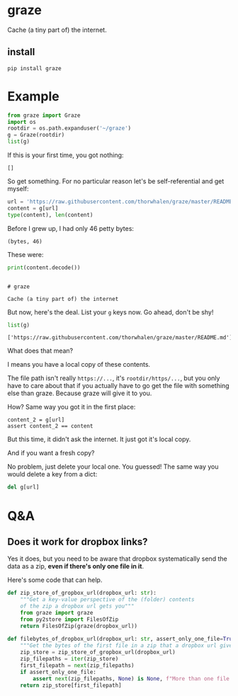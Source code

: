 # graze

Cache (a tiny part of) the internet.

## install

```pip install graze```

# Example

```python
from graze import Graze
import os
rootdir = os.path.expanduser('~/graze')
g = Graze(rootdir)
list(g)
```

If this is your first time, you got nothing:

```
[]
```

So get something. For no particular reason let's be self-referential and get myself:

```python
url = 'https://raw.githubusercontent.com/thorwhalen/graze/master/README.md'
content = g[url]
type(content), len(content)
```

Before I grew up, I had only 46 petty bytes:
```
(bytes, 46)
```

These were:

```python
print(content.decode())
```

```

# graze

Cache (a tiny part of) the internet
```

But now, here's the deal. List your ``g`` keys now. Go ahead, don't be shy!

```python
list(g)
```
```
['https://raw.githubusercontent.com/thorwhalen/graze/master/README.md']
```

What does that mean? 

I means you have a local copy of these contents. 

The file path isn't really ``https://...``, it's `rootdir/https/...`, but you 
only have to care about that if you actually have to go get the file with
something else than graze. Because graze will give it to you.

How? Same way you got it in the first place:

```
content_2 = g[url]
assert content_2 == content
```

But this time, it didn't ask the internet. It just got it's local copy.

And if you want a fresh copy? 

No problem, just delete your local one. You guessed! 
The same way you would delete a key from a dict:

```python
del g[url]
```


# Q&A

## Does it work for dropbox links?

Yes it does, but you need to be aware that dropbox systematically send the data as a zip, **even if there's only one file in it**.

Here's some code that can help.

```python
def zip_store_of_gropbox_url(dropbox_url: str):
    """Get a key-value perspective of the (folder) contents 
    of the zip a dropbox url gets you"""
    from graze import graze
    from py2store import FilesOfZip
    return FilesOfZip(graze(dropbox_url))
    
def filebytes_of_dropbox_url(dropbox_url: str, assert_only_one_file=True):
    """Get the bytes of the first file in a zip that a dropbox url gives you"""
    zip_store = zip_store_of_gropbox_url(dropbox_url)
    zip_filepaths = iter(zip_store)
    first_filepath = next(zip_filepaths)
    if assert_only_one_file:
        assert next(zip_filepaths, None) is None, f"More than one file in {dropbox_url}"
    return zip_store[first_filepath]
```



